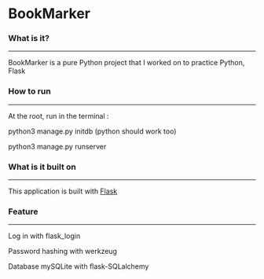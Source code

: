 # BookMarker

### What is it?
---
BookMarker is a pure Python project that I worked on to practice Python, Flask

### How to run
---
At the root, run in the terminal : 

python3 manage.py initdb   (python should work too)

python3 manage.py runserver

### What is it built on
---
This application is built with [Flask](http://flask.pocoo.org/)

### Feature
---

Log in with flask_login

Password hashing with werkzeug

Database mySQLite with flask-SQLalchemy




 

